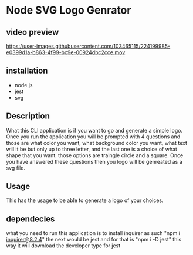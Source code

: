 # Node SVG Logo Genrator
## video preview

https://user-images.githubusercontent.com/103465115/224199985-e0399d1a-b863-4f99-bc9e-00924dbc2cce.mov



## installation
- node.js
- jest
- svg

## Description
What this CLI application is if you want to go and generate a simple logo. Once you run the application you will be prompted with 4 questions and those are what color you want, what background color you want, what text will it be but only up to three letter, and the last one is a choice of what shape that you want. those options are traingle circle and a square. Once you have answered these questions then you logo will be genreated as a svg file.

## Usage
This has the usage to be able to generate a logo of your choices.

## dependecies
what you need to run this application is to install inquirer as such "npm i inquirer@8.2.4"
the next would be jest and for that is "npm i -D jest" this way it will download the developer type for jest
